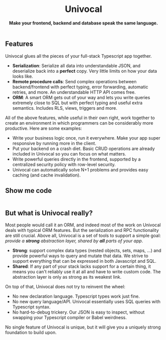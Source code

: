 
<center>
<h1>Univocal</h1>
<b>Make your frontend, backend and database speak the same language.</b>
<br></br>
</center>


## Features

Univocal glues all the pieces of your full-stack Typescript app together.

  - **Serialization**: Serialize all data into understandable JSON, and deserialize back into a **perfect** copy. Very little limits on how your data looks like.
  - **Remote procedure calls**: Send complex operations between backend/frontend with perfect typing, error forwarding, automatic retries, and more. An understandable HTTP API comes free.
  - **ORM**: A smart ORM gets out of your way and lets you write queries extremely close to SQL but with perfect typing and useful extra semantics. Includes RLS, views, triggers and more.

All of the above features, while useful in their own right, work together to create an environment in which programmers can be considerably more productive. Here are some examples:

  - Write your business logic once, run it everywhere. Make your app super responsive by running more in the client.
  - Put your backend on a crash diet. Basic CRUD operations are already included in Univocal so you can focus on what matters.
  - Write powerful queries directly in the frontend, supported by a centralized security policy with row-level security.
  - Univocal can automatically solve N+1 problems and provides easy caching (and cache invalidation).


## Show me code

```ts

```


## But what is Univocal really?

Most people would call it an ORM, and indeed most of the work on Univocal deals with typical ORM features. But the serialization and RPC functionality are still crucial. Above all, Univocal is a set of tools to support a simple goal: *provide a **strong** abstraction layer, shared by **all** parts of your app*.

  - **Strong**: support complex data types (nested objects, sets, maps, ...) and provide powerful ways to query and mutate that data. We strive to support everything that can be expressed in both Javascript and SQL.
  - **Shared**: If any part of your stack lacks support for a certain thing, it means you can't reliably use it at all and have to write custom code. The abstraction layer is only as strong as its weakest link.

On top of that, Univocal does not try to reinvent the wheel:

  - No new declaration language. Typescript types work just fine.
  - No new query language/API. Univocal essentially uses SQL queries with Typescript syntax.
  - No hard-to-debug trickery. Our JSON is easy to inspect, without swapping your Typescript compiler or Babel weirdness.

No single feature of Univocal is unique, but it will give you a uniquely strong foundation to build upon.



